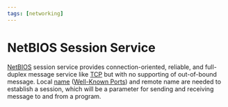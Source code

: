 ```yaml
---
tags: [networking]
---
```


# NetBIOS Session Service

[NetBIOS](202303141007.md) session service provides connection-oriented,
reliable, and full-duplex message service like [TCP](202206151232.md) but with
no supporting of out-of-bound message. Local [name](202303141012.md)
([Well-Known Ports](202206151841.md)) and remote name are needed to establish a
session, which will be a parameter for sending and receiving message to and from
a program.
